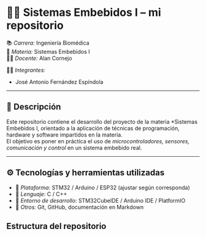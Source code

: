 # 🧑‍💻 Sistemas Embebidos I – mi repositorio 

📚 *Carrera:* Ingeniería Biomédica  
🏫 *Materia:* Sistemas Embebidos I  
👨‍🏫 *Docente:* Alan Cornejo 

👩‍🎓 *Integrantes:*  
- José Antonio Fernández Espíndola 

---

## 📌 Descripción
Este repositorio contiene el desarrollo del proyecto de la materia *Sistemas Embebidos I, orientado a la aplicación de técnicas de programación, hardware y software impartidos en la materia.  
El objetivo es poner en práctica el uso de *microcontroladores, sensores, comunicación y control* en un sistema embebido real.

---

## ⚙ Tecnologías y herramientas utilizadas
- 🔹 *Plataforma:* STM32 / Arduino / ESP32 (ajustar según corresponda)  
- 🔹 *Lenguaje:* C / C++  
- 🔹 *Entorno de desarrollo:* STM32CubeIDE / Arduino IDE / PlatformIO  
- 🔹 *Otros:* Git, GitHub, documentación en Markdown  
##  Estructura del repositorio